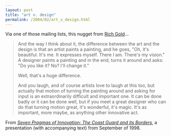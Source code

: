 ```yaml
---
layout: post
title: "art v. design"
permalink: /2004/02/art_v_design.html
---
```


<p>Via one of those mailing lists, this nugget from <a href="http://www.richgold.org/">Rich Gold</a>...</p>

<blockquote>And the way I think about it, the difference between the art and the design is that an artist paints a painting, and he goes, "Oh, it's beautiful. It's me. It expresses myself. There I am. There's my vision." A designer paints a painting and in the end, turns it around and asks: "Do you like it? No? I'll change it." 

<p>Well, that's a huge difference. </p>

<p>And you laugh, and of course artists love to laugh at this too, but actually that motion of turning the painting around and asking for input is an extraordinarily difficult and important one. It can be done badly or it can be done well, but if you meet a great designer who can do that turning motion great, it's wonderful, it's magic. It's as important, more maybe, as anything other innovative act.</blockquote></p>

<p>From <a href="http://www.richgold.org/coastguard/sld001.htm"><i>Seven Pragmas of Innovation:  The Coast Guard and its Borders</i></a>, a presentation (with accompanying text) from September of 1998.</p>


